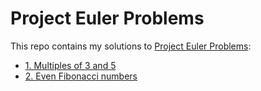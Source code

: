 # Project Euler Problems

This repo contains my solutions to [Project Euler Problems](https://projecteuler.net/archives):

- [1. Multiples of 3 and 5](001.rb)
- [2. Even Fibonacci numbers](002.rb)
